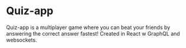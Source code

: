 # Quiz-app
Quiz-app is a multiplayer game where you can beat your friends by answering the correct answer fastest! Created in React w GraphQL and websockets. 
